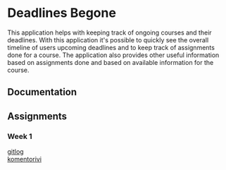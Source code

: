 # Deadlines Begone    

This application helps with keeping track of ongoing courses and their deadlines. With this application it's possible to quickly see the overall timeline of users upcoming deadlines and to keep track of assignments done for a course. The application also provides other useful information based on assignments done and based on available information for the course.  

## Documentation  


## Assignments    
### Week 1  
[gitlog](https://github.com/Darake/ot-harkka/blob/master/laskarit/viikko1/gitlog.txt)  
[komentorivi](https://github.com/Darake/ot-harkka/blob/master/laskarit/viikko1/komentorivi.txt)
